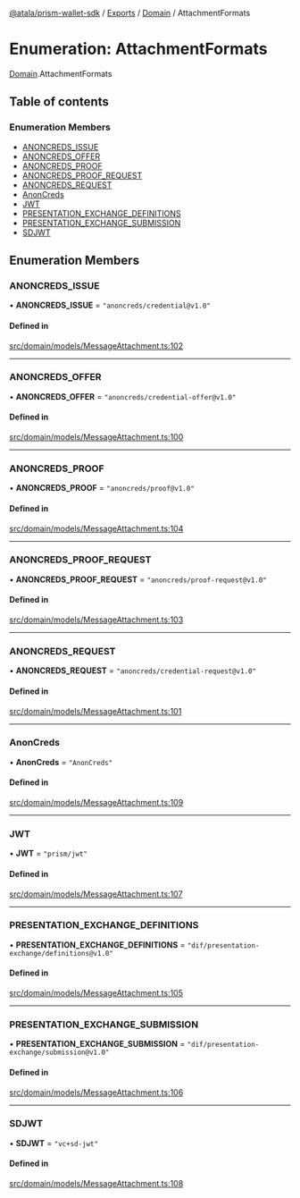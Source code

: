 [@atala/prism-wallet-sdk](../README.md) / [Exports](../modules.md) / [Domain](../modules/Domain.md) / AttachmentFormats

# Enumeration: AttachmentFormats

[Domain](../modules/Domain.md).AttachmentFormats

## Table of contents

### Enumeration Members

- [ANONCREDS\_ISSUE](Domain.AttachmentFormats.md#anoncreds_issue)
- [ANONCREDS\_OFFER](Domain.AttachmentFormats.md#anoncreds_offer)
- [ANONCREDS\_PROOF](Domain.AttachmentFormats.md#anoncreds_proof)
- [ANONCREDS\_PROOF\_REQUEST](Domain.AttachmentFormats.md#anoncreds_proof_request)
- [ANONCREDS\_REQUEST](Domain.AttachmentFormats.md#anoncreds_request)
- [AnonCreds](Domain.AttachmentFormats.md#anoncreds)
- [JWT](Domain.AttachmentFormats.md#jwt)
- [PRESENTATION\_EXCHANGE\_DEFINITIONS](Domain.AttachmentFormats.md#presentation_exchange_definitions)
- [PRESENTATION\_EXCHANGE\_SUBMISSION](Domain.AttachmentFormats.md#presentation_exchange_submission)
- [SDJWT](Domain.AttachmentFormats.md#sdjwt)

## Enumeration Members

### ANONCREDS\_ISSUE

• **ANONCREDS\_ISSUE** = ``"anoncreds/credential@v1.0"``

#### Defined in

[src/domain/models/MessageAttachment.ts:102](https://github.com/hyperledger/identus-edge-agent-sdk-ts/blob/3c504bead94c87cd52de807c230d8a674846dce5/src/domain/models/MessageAttachment.ts#L102)

___

### ANONCREDS\_OFFER

• **ANONCREDS\_OFFER** = ``"anoncreds/credential-offer@v1.0"``

#### Defined in

[src/domain/models/MessageAttachment.ts:100](https://github.com/hyperledger/identus-edge-agent-sdk-ts/blob/3c504bead94c87cd52de807c230d8a674846dce5/src/domain/models/MessageAttachment.ts#L100)

___

### ANONCREDS\_PROOF

• **ANONCREDS\_PROOF** = ``"anoncreds/proof@v1.0"``

#### Defined in

[src/domain/models/MessageAttachment.ts:104](https://github.com/hyperledger/identus-edge-agent-sdk-ts/blob/3c504bead94c87cd52de807c230d8a674846dce5/src/domain/models/MessageAttachment.ts#L104)

___

### ANONCREDS\_PROOF\_REQUEST

• **ANONCREDS\_PROOF\_REQUEST** = ``"anoncreds/proof-request@v1.0"``

#### Defined in

[src/domain/models/MessageAttachment.ts:103](https://github.com/hyperledger/identus-edge-agent-sdk-ts/blob/3c504bead94c87cd52de807c230d8a674846dce5/src/domain/models/MessageAttachment.ts#L103)

___

### ANONCREDS\_REQUEST

• **ANONCREDS\_REQUEST** = ``"anoncreds/credential-request@v1.0"``

#### Defined in

[src/domain/models/MessageAttachment.ts:101](https://github.com/hyperledger/identus-edge-agent-sdk-ts/blob/3c504bead94c87cd52de807c230d8a674846dce5/src/domain/models/MessageAttachment.ts#L101)

___

### AnonCreds

• **AnonCreds** = ``"AnonCreds"``

#### Defined in

[src/domain/models/MessageAttachment.ts:109](https://github.com/hyperledger/identus-edge-agent-sdk-ts/blob/3c504bead94c87cd52de807c230d8a674846dce5/src/domain/models/MessageAttachment.ts#L109)

___

### JWT

• **JWT** = ``"prism/jwt"``

#### Defined in

[src/domain/models/MessageAttachment.ts:107](https://github.com/hyperledger/identus-edge-agent-sdk-ts/blob/3c504bead94c87cd52de807c230d8a674846dce5/src/domain/models/MessageAttachment.ts#L107)

___

### PRESENTATION\_EXCHANGE\_DEFINITIONS

• **PRESENTATION\_EXCHANGE\_DEFINITIONS** = ``"dif/presentation-exchange/definitions@v1.0"``

#### Defined in

[src/domain/models/MessageAttachment.ts:105](https://github.com/hyperledger/identus-edge-agent-sdk-ts/blob/3c504bead94c87cd52de807c230d8a674846dce5/src/domain/models/MessageAttachment.ts#L105)

___

### PRESENTATION\_EXCHANGE\_SUBMISSION

• **PRESENTATION\_EXCHANGE\_SUBMISSION** = ``"dif/presentation-exchange/submission@v1.0"``

#### Defined in

[src/domain/models/MessageAttachment.ts:106](https://github.com/hyperledger/identus-edge-agent-sdk-ts/blob/3c504bead94c87cd52de807c230d8a674846dce5/src/domain/models/MessageAttachment.ts#L106)

___

### SDJWT

• **SDJWT** = ``"vc+sd-jwt"``

#### Defined in

[src/domain/models/MessageAttachment.ts:108](https://github.com/hyperledger/identus-edge-agent-sdk-ts/blob/3c504bead94c87cd52de807c230d8a674846dce5/src/domain/models/MessageAttachment.ts#L108)
